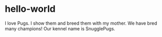 # hello-world

I love Pugs.  I show them and breed them with my mother.  We have bred many champions!  Our kennel name is SnugglePugs.
